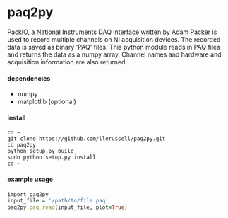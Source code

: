 # paq2py
PackIO, a National Instruments DAQ interface written by Adam Packer is used to record multiple channels on NI acquisition devices. The recorded data is saved as binary 'PAQ' files. This python module reads in PAQ files and returns the data as a numpy array. Channel names and hardware and acquisition information are also returned.

#### dependencies
* numpy
* matplotlib (optional)

#### install
```
cd ~
git clone https://github.com/llerussell/paq2py.git
cd paq2py
python setup.py build
sudo python setup.py install
cd ~
```

#### example usage
```ruby
import paq2py
input_file = '/path/to/file.paq'
paq2py.paq_read(input_file, plot=True)
```
